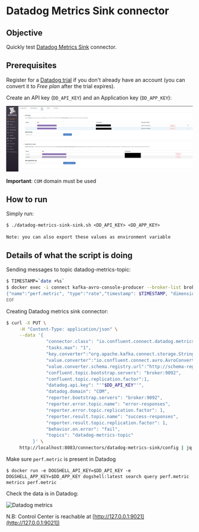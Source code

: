 # Datadog Metrics Sink connector


## Objective

Quickly test [Datadog Metrics Sink](https://docs.confluent.io/current/connect/kafka-connect-datadog-metrics/index.html#quick-start) connector.

## Prerequisites

Register for a [Datadog trial](https://app.datadoghq.com) if you don't already have an account (you can convert it to *Free plan* after the trial expires).

Create an API key (`DD_API_KEY`) and an Application key (`DD_APP_KEY`):

![Datadog metrics](Screenshot2.png)


**Important**: `COM` domain must be used

## How to run

Simply run:

```
$ ./datadog-metrics-sink-sink.sh <DD_API_KEY> <DD_APP_KEY>

Note: you can also export these values as environment variable

```

## Details of what the script is doing

Sending messages to topic datadog-metrics-topic:

```bash
$ TIMESTAMP=`date +%s`
$ docker exec -i connect kafka-avro-console-producer --broker-list broker:9092 --property schema.registry.url=http://schema-registry:8081 --topic datadog-metrics-topic --property value.schema='{"name": "metric","type": "record","fields": [{"name": "name","type": "string"},{"name": "type","type": "string"},{"name": "timestamp","type": "long"}, {"name": "dimensions", "type": {"name": "dimensions", "type": "record", "fields": [{"name": "host", "type":"string"}, {"name":"interval", "type":"int"}, {"name": "tag1", "type":"string"}]}},{"name": "values","type": {"name": "values","type": "record","fields": [{"name":"doubleValue", "type": "double"}]}}]}' << EOF
{"name":"perf.metric", "type":"rate","timestamp": $TIMESTAMP, "dimensions": {"host": "metric.host1", "interval": 1, "tag1": "testing-data"},"values": {"doubleValue": 5.639623848362502}}
EOF
```

Creating Datadog metrics sink connector:

```bash
$ curl -X PUT \
     -H "Content-Type: application/json" \
     --data '{
               "connector.class": "io.confluent.connect.datadog.metrics.DatadogMetricsSinkConnector",
               "tasks.max": "1",
               "key.converter":"org.apache.kafka.connect.storage.StringConverter",
               "value.converter":"io.confluent.connect.avro.AvroConverter",
               "value.converter.schema.registry.url":"http://schema-registry:8081",
               "confluent.topic.bootstrap.servers": "broker:9092",
               "confluent.topic.replication.factor":1,
               "datadog.api.key": "'"$DD_API_KEY"'",
               "datadog.domain": "COM",
               "reporter.bootstrap.servers": "broker:9092",
               "reporter.error.topic.name": "error-responses",
               "reporter.error.topic.replication.factor": 1,
               "reporter.result.topic.name": "success-responses",
               "reporter.result.topic.replication.factor": 1,
               "behavior.on.error": "fail",
               "topics": "datadog-metrics-topic"
          }' \
     http://localhost:8083/connectors/datadog-metrics-sink/config | jq .
```

Make sure `perf.metric` is present in Datadog
```
$ docker run -e DOGSHELL_API_KEY=$DD_API_KEY -e DOGSHELL_APP_KEY=$DD_APP_KEY dogshell:latest search query perf.metric
metrics perf.metric
```

Check the data is in Datadog:

![Datadog metrics](Screenshot1.png)

N.B: Control Center is reachable at [http://127.0.0.1:9021](http://127.0.0.1:9021])
